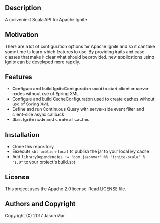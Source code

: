 ## Description

A convenient Scala API for Apache Ignite 

## Motivation

There are a lot of configuration options for Apache Ignite and so it can take some time to learn which features to use.
By providing traits and case classes that make it clear what should be provided, new applications using Ignite can be developed more rapidly.   

## Features

* Configure and build IgniteConfiguration used to start client or server nodes without use of Spring XML
* Configure and build CacheConfiguration used to create caches without use of Spring XML
* Define and run Continuous Query with server-side event filter and client-side async callback
* Start Ignite node and create all caches

## Installation

* Clone this repository
* Eexecute `sbt publish-local` to publish the jar to your local ivy cache
* Add `libraryDependencies += "com.jasonmar" %% "ignite-scala" % "1.0"` to your project's build.sbt

## License

This project uses the Apache 2.0 license. Read LICENSE file.

## Authors and Copyright

Copyright (C) 2017 Jason Mar
